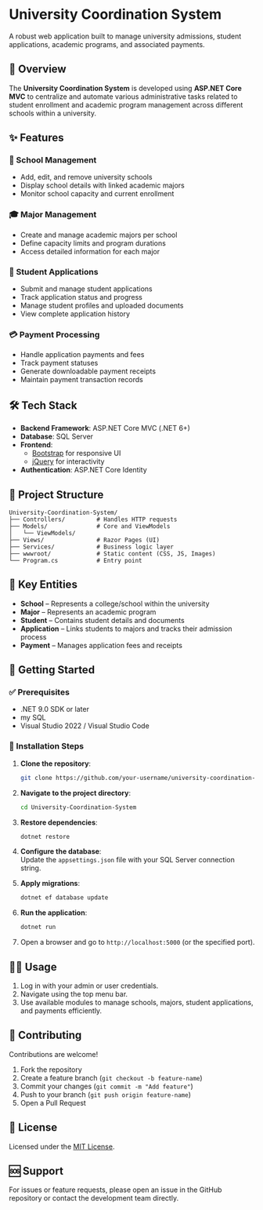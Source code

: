 # University Coordination System

A robust web application built to manage university admissions, student applications, academic programs, and associated payments.

## 📌 Overview

The **University Coordination System** is developed using **ASP.NET Core MVC** to centralize and automate various administrative tasks related to student enrollment and academic program management across different schools within a university.

## ✨ Features

### 🏫 School Management
- Add, edit, and remove university schools
- Display school details with linked academic majors
- Monitor school capacity and current enrollment

### 🎓 Major Management
- Create and manage academic majors per school
- Define capacity limits and program durations
- Access detailed information for each major

### 📝 Student Applications
- Submit and manage student applications
- Track application status and progress
- Manage student profiles and uploaded documents
- View complete application history

### 💳 Payment Processing
- Handle application payments and fees
- Track payment statuses
- Generate downloadable payment receipts
- Maintain payment transaction records

## 🛠️ Tech Stack

- **Backend Framework**: ASP.NET Core MVC (.NET 6+)
- **Database**: SQL Server
- **Frontend**:
  - [Bootstrap](https://getbootstrap.com/) for responsive UI
  - [jQuery](https://jquery.com/) for interactivity
- **Authentication**: ASP.NET Core Identity

## 📁 Project Structure

```
University-Coordination-System/
├── Controllers/         # Handles HTTP requests
├── Models/              # Core and ViewModels
│   └── ViewModels/      
├── Views/               # Razor Pages (UI)
├── Services/            # Business logic layer
├── wwwroot/             # Static content (CSS, JS, Images)
└── Program.cs           # Entry point
```

## 🔑 Key Entities

- **School** – Represents a college/school within the university
- **Major** – Represents an academic program
- **Student** – Contains student details and documents
- **Application** – Links students to majors and tracks their admission process
- **Payment** – Manages application fees and receipts

## 🚀 Getting Started

### ✅ Prerequisites
- .NET 9.0 SDK or later
- my SQL
- Visual Studio 2022 / Visual Studio Code

### 🧩 Installation Steps

1. **Clone the repository**:
   ```bash
   git clone https://github.com/your-username/university-coordination-system.git
   ```

2. **Navigate to the project directory**:
   ```bash
   cd University-Coordination-System
   ```

3. **Restore dependencies**:
   ```bash
   dotnet restore
   ```

4. **Configure the database**:  
   Update the `appsettings.json` file with your SQL Server connection string.

5. **Apply migrations**:
   ```bash
   dotnet ef database update
   ```

6. **Run the application**:
   ```bash
   dotnet run
   ```

7. Open a browser and go to `http://localhost:5000` (or the specified port).

## 👨‍💻 Usage

1. Log in with your admin or user credentials.
2. Navigate using the top menu bar.
3. Use available modules to manage schools, majors, student applications, and payments efficiently.

## 🤝 Contributing

Contributions are welcome!

1. Fork the repository  
2. Create a feature branch (`git checkout -b feature-name`)  
3. Commit your changes (`git commit -m "Add feature"`)  
4. Push to your branch (`git push origin feature-name`)  
5. Open a Pull Request  

## 📄 License

Licensed under the [MIT License](LICENSE).

## 🆘 Support

For issues or feature requests, please open an issue in the GitHub repository or contact the development team directly.
